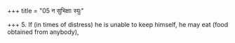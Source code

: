 +++
title = "05 न सुभिक्षाः स्युः"

+++
5. If (in times of distress) he is unable to keep himself, he may eat (food obtained from anybody),
